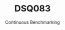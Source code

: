 ---
layout: docu
title: DSQ083
subtitle: Continuous Benchmarking
selected: TPC-DS
expanded: Benchmarking
benchmark: /individual_results/DSQ083.html
---